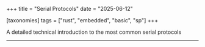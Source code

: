 +++
title = "Serial Protocols"
date = "2025-06-12"

[taxonomies]
tags = ["rust", "embedded", "basic", "sp"]
+++

A detailed technical introduction to the most common serial protocols

<!-- more -->
---

